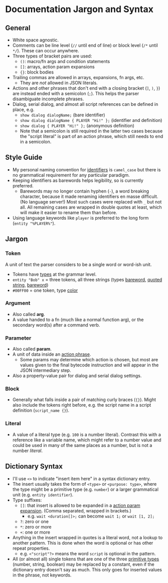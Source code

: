# Documentation Jargon and Syntax

## General

- White space agnostic.
- Comments can be line level (`//` until end of line) or block level (`/*` until `*/`). These can occur anywhere.
- Three types of bracket pairs are used:
    - `()`: macro/fn args and condition statements
    - `[]`: arrays, action param expansions
    - `{}`: block bodies
- Trailing commas are allowed in arrays, expansions, fn args, etc.
    - They are _not_ allowed in JSON literals.
- Actions and other phrases that don't end with a closing bracket (`]`, `)`, `}`) are instead ended with a semicolon (`;`). This helps the parser disambiguate incomplete phrases.
- Dialog, serial dialog, and almost all script references can be defined in place, e.g.
    - `show dialog dialogName;` (bare identifier)
    - `show dialog dialogName { PLAYER "Hi!" };` (identifier and definition)
    - `show dialog { PLAYER "Hi!" };` (anonymous definition)
    - Note that a semicolon is still required in the latter two cases because the "script literal" is part of an action phrase, which still needs to end in a semicolon.

## Style Guide

- My personal naming convention for [identifiers](identifiers) is `camel_case` but there is no grammatical requirement for any particular paradigm.
- Keeping identifiers as barewords helps legibility, so is currently preferred.
    - Barewords may no longer contain hyphen (`-`), a word breaking character, because it made renaming identifiers en masse difficult. (No language server!) Most such cases were replaced with `_` but not all. All remaining cases are wrapped in double quotes at least, which will make it easier to rename them than before.
- Using language keywords like `player` is preferred to the long form (`entity "%PLAYER%"`).

## Jargon

### Token

A unit of text the parser considers to be a single word or word-ish unit.

- Tokens have [types](primitive_types) at the grammar level.
- `entity "Bob" x` = three tokens, all three strings (types [bareword](primitive_types#bareword), [quoted string](primitive_types#quoted-string), [bareword](primitive_types#bareword))
- `#00FF00` = one token, type [color](primitive_types#color)

### Argument

- Also called **arg**.
- A value handed to a fn (much like a normal function arg), or the secondary word(s) after a command verb.

### Parameter

- Also called **param**.
- A unit of data inside an [action phrase](actions).
	- Some params may determine which action is chosen, but most are values given to the final bytecode instruction and will appear in the JSON intermediary step.
- Also a property-value pair for dialog and serial dialog settings.

### Block

- Generally what falls inside a pair of matching curly braces (`{}`). Might also include the tokens right before, e.g. the script name in a script definition (`script_name {}`).

### Literal

- A value of a literal type (e.g. `100` is a number literal). Contrast this with a reference like a variable name, which might refer to a number value and could be used in many of the same places as a number, but is not a number _literal_.

## Dictionary Syntax

- I'll use `<>` to indicate "insert item here" in a syntax dictionary entry.
- The insert usually takes the form of `<type>` or  `<purpose: type>`, where the type might be a primitive type (e.g. `number`) or a larger grammatical unit (e.g. `entity identifier`).
- Type suffixes:
	- `[]`: that insert is allowed to be expanded in a [action param expansion](action_param_expansions). (Comma separated, wrapped in brackets.)
		- e.g. `wait <duration[]>;` can become `wait 1;` or `wait [1, 2];`
	- `?`: zero or one
	- `*`: zero or more
	- `+`: one or more
- Anything in the insert wrapped in quotes is a literal word, not a lookup to another pattern. This is done when the word is optional or has other repeat properties.
	- e.g. `<"script"?>` means the word `script` is optional in the pattern.
- All (or almost all) single tokens that are one of the three [primitive types](primitive_types) (number, string, boolean) may be replaced by a constant, even if the dictionary entry doesn't say as much. This only goes for inserted values in the phrase, not keywords.
